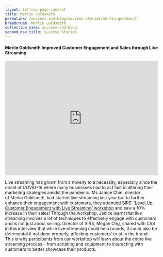 ```yaml
---
layout: leftnav-page-content
title: Merlin Goldsmith
permalink: /success-and-blog/success-stories/merlin-goldsmith
breadcrumb: Merlin Goldsmith
collection_name: success-and-blog
second_nav_title: Success Stories
---
```

<h4>Merlin Goldsmith Improved Customer Engagement and Sales through Live Streaming</h4>

<center><div style="padding:75% 0 0 0;position:relative;"><iframe src="https://player.vimeo.com/video/549193265?badge=0&amp;autopause=0&amp;player_id=0&amp;app_id=58479" frameborder="0" allow="autoplay; fullscreen; picture-in-picture" allowfullscreen style="position:absolute;top:0;left:0;width:100%;height:100%;" title="SIRSxMerlinGoldsmith.mp4"></iframe></div><script src="https://player.vimeo.com/api/player.js"></script></center>

<p>Live streaming has grown from a novelty to a necessity, especially since the onset of COVID-19 where many businesses had to act fast in altering their marketing strategies amidst the pandemic.
Ms Janice Chin, director of Merlin Goldsmith, had started live streaming last year but to further enhance their engagement with customers, they attended SIRS' <a href="/digital-programmes/masterclasses-and-workshops/level-up-customer-engagement-through-live-streaming">‘Level Up Customer Engagement with Live Streaming’ workshop</a> and saw a 
10% increase in their sales! Through the workshop, Janice learnt that live streaming involves a lot of techniques to effectively engage with customers and is not just about selling.
Director of SIRS, Megan Ong, shared with Ch8 in this interview that while live-streaming could help brands, it could also be detrimental if not done properly, affecting customers' trust in the brand. This is why participants from our workshop will learn about the entire live streaming process - from scripting and equipment to interacting with customers to better showcase their products.</p>
